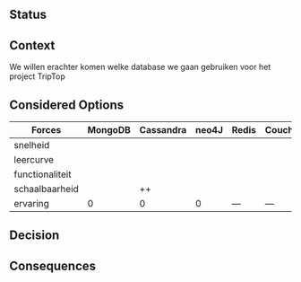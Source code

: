 ## Status

## Context

We willen erachter komen welke database we gaan gebruiken voor het project TripTop

## Considered Options

| Forces | MongoDB | Cassandra | neo4J | Redis | Couchbase | SQL |
| --- | --- | --- | --- | --- | --- | --- |
| snelheid |  |  |  |  |  |  |
| leercurve |  |  |  |  |  |  |
| functionaliteit |  |  |  |  |  |  |
| schaalbaarheid |  | ++ |  |  |  |  |
| ervaring | 0 | 0 | 0 | — | — | ++ |

## Decision

## Consequences